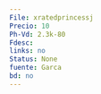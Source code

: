 ```yaml
---
File: xratedprincessj
Precio: 10
Ph-Vd: 2.3k-80
Fdesc: 
links: no
Status: None
fuente: Garca
bd: no
---
```

